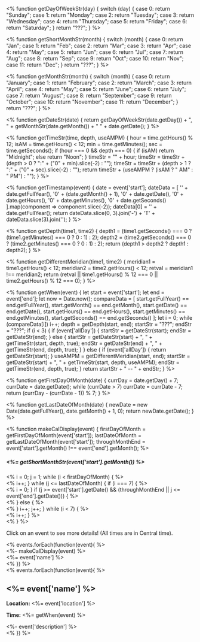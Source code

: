 
[//]: # (pageid: events)
[//]: # (title: Upcoming Events)
[//]: # (author: @3xStan)
[//]: # (description: Learn more about upcoming IlliniFurs events.)
[//]: # (focus_image: https://illinifurs.com/images/namedLogo.png)
[//]: # (widgets: true)
[//]: # (tail_scripts: ["/js/illinifurs-collapsible.js", "/js/illinifurs-events.js"])

<% function getDayOfWeekStr(day) {
    switch (day) {
        case 0:
            return "Sunday";
        case 1:
            return "Monday";
        case 2:
            return "Tuesday";
        case 3:
            return "Wednesday";
        case 4:
            return "Thursday";
        case 5:
            return "Friday";
        case 6:
            return "Saturday";
    }
    return "???";
} %>

<% function getShortMonthStr(month) {
    switch (month) {
        case 0:
            return "Jan";
        case 1:
            return "Feb";
        case 2:
            return "Mar";
        case 3:
            return "Apr";
        case 4:
            return "May";
        case 5:
            return "Jun";
        case 6:
            return "Jul";
        case 7:
            return "Aug";
        case 8:
            return "Sep";
        case 9:
            return "Oct";
        case 10:
            return "Nov";
        case 11:
            return "Dec";
    }
    return "???";
} %>

<% function getMonthStr(month) {
    switch (month) {
        case 0:
            return "January";
        case 1:
            return "February";
        case 2:
            return "March";
        case 3:
            return "April";
        case 4:
            return "May";
        case 5:
            return "June";
        case 6:
            return "July";
        case 7:
            return "August";
        case 8:
            return "September";
        case 9:
            return "October";
        case 10:
            return "November";
        case 11:
            return "December";
    }
    return "???";
} %>

<% function getDateStr(date) {
    return getDayOfWeekStr(date.getDay()) + ", " + getMonthStr(date.getMonth()) + " " + date.getDate();
} %>

<% function getTimeStr(time, depth, useAMPM) {
    hour = time.getHours() % 12;
    isAM = time.getHours() < 12;
    min = time.getMinutes();
    sec = time.getSeconds();
    if (hour === 0 && depth === 0) {
        if (isAM)
            return "Midnight";
        else
            return "Noon";
    }
    timeStr = "" + hour;
    timeStr = timeStr + (depth > 0 ? ":" + ("0" + min).slice(-2) : "");
    timeStr = timeStr + (depth > 1 ? ":" + ("0" + sec).slice(-2) : "");
    return timeStr + (useAMPM ? (isAM ? " AM" : " PM") : "");
} %>

<% function getTimestamp(event) {
    date = event['start'];
    dateData = [
        '' + date.getFullYear(),
        '0' + (date.getMonth() + 1),
        '0' + date.getDate(),
        '0' + date.getHours(),
        '0' + date.getMinutes(),
        '0' + date.getSeconds()
    ].map(component => component.slice(-2));
    dateData[0] = '' + date.getFullYear();
    return dateData.slice(0, 3).join('-') + 'T' + dateData.slice(3).join('');
} %>

<% function getDepth(time1, time2) {
    depth1 = (time1.getSeconds() === 0 ? (time1.getMinutes() === 0 ? 0 : 1) : 2);
    depth2 = (time2.getSeconds() === 0 ? (time2.getMinutes() === 0 ? 0 : 1) : 2);
    return (depth1 > depth2 ? depth1 : depth2);
} %>

<% function getDifferentMeridian(time1, time2) {
    meridian1 = time1.getHours() < 12;
    meridian2 = time2.getHours() < 12;
    retval = meridian1 !== meridian2;
    return (retval || time1.getHours() % 12 === 0 || time2.getHours() % 12 === 0);
} %>

<% function getWhen(event) {
    let start = event['start'];
    let end = event['end'];
    let now = Date.now();
    compareData = [
        start.getFullYear() == end.getFullYear(),
        start.getMonth() == end.getMonth(),
        start.getDate() == end.getDate(),
        start.getHours() == end.getHours(),
        start.getMinutes() == end.getMinutes(),
        start.getSeconds() == end.getSeconds()
    ];
    let i = 0;
    while (compareData[i])
        i++;
    depth = getDepth(start, end);
    startStr = "???";
    endStr = "???";
    if (i < 3) {
        if (event['allDay']) {
            startStr = getDateStr(start);
            endStr = getDateStr(end);
        } else {
            startStr = getDateStr(start) + ", " + getTimeStr(start, depth, true);
            endStr = getDateStr(end) + ", " + getTimeStr(end, depth, true);
        }
    } else {
        if (event['allDay']) {
            return getDateStr(start);
        }
        useAMPM = getDifferentMeridian(start, end);
        startStr = getDateStr(start) + ", " + getTimeStr(start, depth, useAMPM);
        endStr = getTimeStr(end, depth, true);
    }
    return startStr + " -- " + endStr;
} %>

<% function getFirstDayOfMonth(date) {
    currDay = date.getDay() + 7;
    currDate = date.getDate();
    while (currDate > 7)
        currDate = currDate - 7;
    return (currDay - (currDate - 1)) % 7;
} %>

<% function getLastDateOfMonth(date) {
    newDate = new Date(date.getFullYear(), date.getMonth() + 1, 0);
    return newDate.getDate();
} %>

<% function makeCalDisplay(event) {
    firstDayOfMonth = getFirstDayOfMonth(event['start']);
    lastDateOfMonth = getLastDateOfMonth(event['start']);
    throughMonthEnd = event['start'].getMonth() !== event['end'].getMonth(); %>
    <div class="calMonth">
        <h5><%= getShortMonthStr(event['start'].getMonth()) %></h5>
        <div class="calRow">
            <% i = 0;
            j = 1;
            while (i < firstDayOfMonth) { %>
                <div class='calEntry'><div class='missing'></div></div>
                <% i++;
            }
            while (j <= lastDateOfMonth) {
                if (i === 7) { %>
                    </div>
                    <div class="calRow">
                    <% i = 0;
                }
                if (j >= event['start'].getDate() && (throughMonthEnd || j <= event['end'].getDate())) { %>
                    <div class='calEntry'><div class='positive'></div></div>
                <% } else { %>
                    <div class='calEntry'><div class='negative'></div></div>
                <% }
                i++;
                j++;
            }
            while (i < 7) { %>
                <div class='calEntry'><div class='missing'></div></div>
                <% i++;
            } %>
        </div>
    </div>
<% } %> 

Click on an event to see more details! (All times are in Central time).

<div class="event-title-holder">
    <div class="title-spacer"></div>
    <% events.forEach(function(event){ %>
        <div class="card title-holder" data-id="<%= '#' + getTimestamp(event) %>">
            <div class="title-middle">
                <div class="container title-item">
                    <div class="title-card-spacer"></div>
                    <%- makeCalDisplay(event) %>
                    <div class="title-card-spacer"></div>
                    <div class="event-title"><%= event['name'] %></div>
                    <div class="title-card-spacer"></div>
                </div>
            </div>
        </div>
        <div class="title-spacer"></div>
    <% }) %>
</div>

<div id="details-holder">
    <% events.forEach(function(event){ %>
        <div class="event-detail" id="<%= getTimestamp(event) %>">
            <h2><%= event['name'] %></h2>
            <p>
                <b>Location:</b> <%= event['location'] %>
            </p>
            <p>
                <b>Time:</b> <%= getWhen(event) %>
            </p>
            <%- event['description'] %>
        </div>
    <% }) %>
</div>
